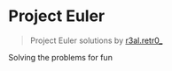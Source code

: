 # Project Euler
> Project Euler solutions by [r3al.retr0_ ](https://github.com/satyasahoo210)

Solving the problems for fun
